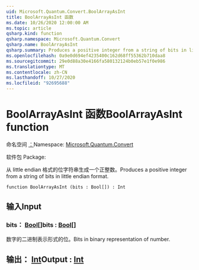 ```yaml
---
uid: Microsoft.Quantum.Convert.BoolArrayAsInt
title: BoolArrayAsInt 函数
ms.date: 10/26/2020 12:00:00 AM
ms.topic: article
qsharp.kind: function
qsharp.namespace: Microsoft.Quantum.Convert
qsharp.name: BoolArrayAsInt
qsharp.summary: Produces a positive integer from a string of bits in little endian format.
ms.openlocfilehash: 0a9e0d694ef4235400c162d68ff55362b710daa8
ms.sourcegitcommit: 29e0d88a30e4166fa580132124b0eb57e1f0e986
ms.translationtype: MT
ms.contentlocale: zh-CN
ms.lasthandoff: 10/27/2020
ms.locfileid: "92695688"
---
```

# <a name="boolarrayasint-function"></a><span data-ttu-id="03f89-102">BoolArrayAsInt 函数</span><span class="sxs-lookup"><span data-stu-id="03f89-102">BoolArrayAsInt function</span></span>

<span data-ttu-id="03f89-103">命名空间 [：](xref:Microsoft.Quantum.Convert)</span><span class="sxs-lookup"><span data-stu-id="03f89-103">Namespace: [Microsoft.Quantum.Convert](xref:Microsoft.Quantum.Convert)</span></span>

<span data-ttu-id="03f89-104">软件包 [](https://nuget.org/packages/)</span><span class="sxs-lookup"><span data-stu-id="03f89-104">Package: [](https://nuget.org/packages/)</span></span>


<span data-ttu-id="03f89-105">从 little endian 格式的位字符串生成一个正整数。</span><span class="sxs-lookup"><span data-stu-id="03f89-105">Produces a positive integer from a string of bits in little endian format.</span></span>

```qsharp
function BoolArrayAsInt (bits : Bool[]) : Int
```


## <a name="input"></a><span data-ttu-id="03f89-106">输入</span><span class="sxs-lookup"><span data-stu-id="03f89-106">Input</span></span>

### <a name="bits--bool"></a><span data-ttu-id="03f89-107">bits： [Bool](xref:microsoft.quantum.lang-ref.bool)[]</span><span class="sxs-lookup"><span data-stu-id="03f89-107">bits : [Bool](xref:microsoft.quantum.lang-ref.bool)[]</span></span>

<span data-ttu-id="03f89-108">数字的二进制表示形式的位。</span><span class="sxs-lookup"><span data-stu-id="03f89-108">Bits in binary representation of number.</span></span>



## <a name="output--int"></a><span data-ttu-id="03f89-109">输出： [Int](xref:microsoft.quantum.lang-ref.int)</span><span class="sxs-lookup"><span data-stu-id="03f89-109">Output : [Int](xref:microsoft.quantum.lang-ref.int)</span></span>


